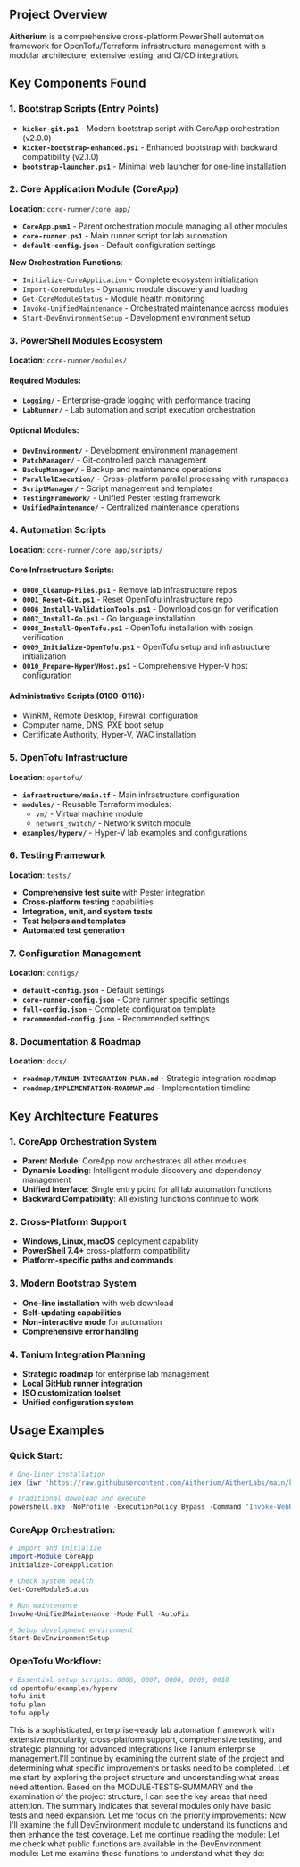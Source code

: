 ## **Project Overview**

**Aitherium** is a comprehensive cross-platform PowerShell automation framework for OpenTofu/Terraform infrastructure management with a modular architecture, extensive testing, and CI/CD integration.

## **Key Components Found**

### **1. Bootstrap Scripts (Entry Points)**
- **`kicker-git.ps1`** - Modern bootstrap script with CoreApp orchestration (v2.0.0)
- **`kicker-bootstrap-enhanced.ps1`** - Enhanced bootstrap with backward compatibility (v2.1.0)  
- **`bootstrap-launcher.ps1`** - Minimal web launcher for one-line installation

### **2. Core Application Module (CoreApp)**
**Location**: `core-runner/core_app/`
- **`CoreApp.psm1`** - Parent orchestration module managing all other modules
- **`core-runner.ps1`** - Main runner script for lab automation
- **`default-config.json`** - Default configuration settings

**New Orchestration Functions**:
- `Initialize-CoreApplication` - Complete ecosystem initialization
- `Import-CoreModules` - Dynamic module discovery and loading
- `Get-CoreModuleStatus` - Module health monitoring
- `Invoke-UnifiedMaintenance` - Orchestrated maintenance across modules
- `Start-DevEnvironmentSetup` - Development environment setup

### **3. PowerShell Modules Ecosystem**
**Location**: `core-runner/modules/`

#### **Required Modules**:
- **`Logging/`** - Enterprise-grade logging with performance tracing
- **`LabRunner/`** - Lab automation and script execution orchestration

#### **Optional Modules**:
- **`DevEnvironment/`** - Development environment management
- **`PatchManager/`** - Git-controlled patch management  
- **`BackupManager/`** - Backup and maintenance operations
- **`ParallelExecution/`** - Cross-platform parallel processing with runspaces
- **`ScriptManager/`** - Script management and templates
- **`TestingFramework/`** - Unified Pester testing framework
- **`UnifiedMaintenance/`** - Centralized maintenance operations

### **4. Automation Scripts**
**Location**: `core-runner/core_app/scripts/`

#### **Core Infrastructure Scripts**:
- **`0000_Cleanup-Files.ps1`** - Remove lab infrastructure repos
- **`0001_Reset-Git.ps1`** - Reset OpenTofu infrastructure repo
- **`0006_Install-ValidationTools.ps1`** - Download cosign for verification
- **`0007_Install-Go.ps1`** - Go language installation
- **`0008_Install-OpenTofu.ps1`** - OpenTofu installation with cosign verification
- **`0009_Initialize-OpenTofu.ps1`** - OpenTofu setup and infrastructure initialization
- **`0010_Prepare-HyperVHost.ps1`** - Comprehensive Hyper-V host configuration

#### **Administrative Scripts (0100-0116)**:
- WinRM, Remote Desktop, Firewall configuration
- Computer name, DNS, PXE boot setup
- Certificate Authority, Hyper-V, WAC installation

### **5. OpenTofu Infrastructure**
**Location**: `opentofu/`
- **`infrastructure/main.tf`** - Main infrastructure configuration
- **`modules/`** - Reusable Terraform modules:
  - `vm/` - Virtual machine module
  - `network_switch/` - Network switch module
- **`examples/hyperv/`** - Hyper-V lab examples and configurations

### **6. Testing Framework**
**Location**: `tests/`
- **Comprehensive test suite** with Pester integration
- **Cross-platform testing** capabilities
- **Integration, unit, and system tests**
- **Test helpers and templates**
- **Automated test generation**

### **7. Configuration Management**
**Location**: `configs/`
- **`default-config.json`** - Default settings
- **`core-runner-config.json`** - Core runner specific settings
- **`full-config.json`** - Complete configuration template
- **`recommended-config.json`** - Recommended settings

### **8. Documentation & Roadmap**
**Location**: `docs/`
- **`roadmap/TANIUM-INTEGRATION-PLAN.md`** - Strategic integration roadmap
- **`roadmap/IMPLEMENTATION-ROADMAP.md`** - Implementation timeline

## **Key Architecture Features**

### **1. CoreApp Orchestration System**
- **Parent Module**: CoreApp now orchestrates all other modules
- **Dynamic Loading**: Intelligent module discovery and dependency management
- **Unified Interface**: Single entry point for all lab automation functions
- **Backward Compatibility**: All existing functions continue to work

### **2. Cross-Platform Support**
- **Windows, Linux, macOS** deployment capability
- **PowerShell 7.4+** cross-platform compatibility
- **Platform-specific paths and commands**

### **3. Modern Bootstrap System**
- **One-line installation** with web download
- **Self-updating capabilities**
- **Non-interactive mode** for automation
- **Comprehensive error handling**

### **4. Tanium Integration Planning**
- **Strategic roadmap** for enterprise lab management
- **Local GitHub runner integration**
- **ISO customization toolset**
- **Unified configuration system**

## **Usage Examples**

### **Quick Start**:
```powershell
# One-liner installation
iex (iwr 'https://raw.githubusercontent.com/Aitherium/AitherLabs/main/kicker-git.ps1').Content

# Traditional download and execute  
powershell.exe -NoProfile -ExecutionPolicy Bypass -Command "Invoke-WebRequest -Uri 'https://raw.githubusercontent.com/aitherium/aitherlabs/main/kicker-git.ps1' -OutFile '.\kicker-git.ps1'; .\kicker-git.ps1"
```

### **CoreApp Orchestration**:
```powershell
# Import and initialize
Import-Module CoreApp
Initialize-CoreApplication

# Check system health
Get-CoreModuleStatus

# Run maintenance
Invoke-UnifiedMaintenance -Mode Full -AutoFix

# Setup development environment
Start-DevEnvironmentSetup
```

### **OpenTofu Workflow**:
```powershell
# Essential setup scripts: 0006, 0007, 0008, 0009, 0010
cd opentofu/examples/hyperv
tofu init
tofu plan
tofu apply
```

This is a sophisticated, enterprise-ready lab automation framework with extensive modularity, cross-platform support, comprehensive testing, and strategic planning for advanced integrations like Tanium enterprise management.I'll continue by examining the current state of the project and determining what specific improvements or tasks need to be completed. Let me start by exploring the project structure and understanding what areas need attention. Based on the MODULE-TESTS-SUMMARY and the examination of the project structure, I can see the key areas that need attention. The summary indicates that several modules only have basic tests and need expansion. Let me focus on the priority improvements: Now I'll examine the full DevEnvironment module to understand its functions and then enhance the test coverage. Let me continue reading the module: Let me check what public functions are available in the DevEnvironment module: Let me examine these functions to understand what they do: 
